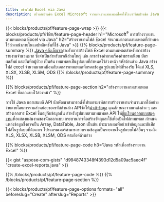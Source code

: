 ```yaml
---
title: สร้างไฟล์ Excel via Java
description: สร้างสเปรดชีต Excel Microsoft จากแผ่นงานเทมเพลตโดยใช้ไลบรารีสเปรดชีต Java
---
```

{{< blocks/products/pf/feature-page-wrap >}}
{{< blocks/products/pf/i18n/feature-page-header h1="Microsoft<sup>&reg;</sup> การสร้างรายงานตามเทมเพลต Excel via Java" h2="สร้างรายงานไฟล์ Excel จำนวนมากตามเทมเพลตที่กำหนดไว้ล่วงหน้าภายในแอปพลิเคชันที่ใช้ Java" >}}
{{% blocks/products/pf/feature-page-summary %}}
[Java คลังเอ็กเซล](/cells/th/java/)รองรับการสร้างไฟล์ Excel ตามเทมเพลตสำหรับการสร้างรายงานจำนวนมาก ซึ่งจำเป็นสำหรับกรณีส่วนใหญ่ เช่น การสร้างคำถามเรื่องค่าธรรมเนียม บัตรผลลัพธ์ และบันทึกผู้ป่วย เป็นต้น เทมเพลตเป็นรูปแบบที่กำหนดไว้ล่วงหน้า รหัสด้านล่าง Java สร้างไฟล์ excel จำนวนมากเหมือนกับเอกสารเทมเพลตที่กรอกข้อมูล รูปแบบไฟล์ที่รองรับ ได้แก่ XLS, XLSX, XLSB, XLSM, ODS
{{% /blocks/products/pf/feature-page-summary %}}

{{% blocks/products/pf/feature-page-section h2="สร้างรายงานตามเทมเพลต Excel ที่ออกแบบไว้ล่วงหน้า" %}}

 การใช้ Java แอสเซมบลี API นักพัฒนาสามารถตั้งโปรแกรมรหัสการสร้างรายงานจำนวนมากได้อย่างง่ายดายโดยการรวมส่วนย่อยของรหัสด้านล่าง APIจัดให้[นำเข้าข้อมูล](https://docs.aspose.com/cells/java/import-and-export-data/) คุณลักษณะจากแหล่งต่าง ๆ และสร้างเอกสาร Excel ขึ้นอยู่กับข้อมูลนั้น สำหรับรูปแบบตามเทมเพลต API ให้[ชั้นเรียนออกแบบสมุดงาน](https://reference.aspose.com/cells/java/com.aspose.cells/WorkbookDesigner)เพื่อแสดงแผ่นงานของนักออกแบบ กระบวนการคือสร้างวัตถุและใช้เพื่อเปิดไฟล์เทมเพลต กำหนดแหล่งข้อมูลซึ่งอาจเป็น Array, DataTable, Json เป็นต้น ประมวลผลเพื่อนำเข้าข้อมูลและบันทึกไฟล์ในรูปแบบที่ต้องการ โปรแกรมเมอร์สามารถรวบรวมข้อมูลเป็นรายงานในรูปแบบไฟล์อื่นๆ รวมถึง XLS, XLSX, XLSB, XLSM, ODS ตามลิงค์ด้านล่าง



{{% blocks/products/pf/feature-page-code h3="Java รหัสเพื่อสร้างรายงาน Excel" %}}

{{< gist "aspose-com-gists" "d9948743348f4393d12d5a09ac5aec4f" "create-excel-reports.java" >}}

{{% /blocks/products/pf/feature-page-code %}}
{{% /blocks/products/pf/feature-page-section %}}

{{< blocks/products/pf/feature-page-options formats="all" beforeslug="Create" afterslug="Reports" >}}
